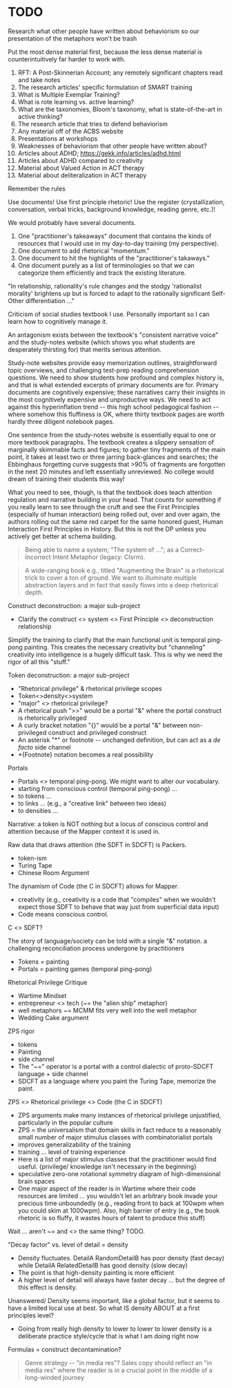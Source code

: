 # TODO

Research what other people have written about behaviorism so our presentation of the metaphors won't be trash

Put the most dense material first, because the less dense material is counterintuitively far harder to work with.

1. RFT: A Post-Skinnerian Account; any remotely significant chapters read and take notes
2. The research articles' specific formulation of SMART training
3. What is Multiple Exemplar Training?
4. What is rote learning vs. active learning?
5. What are the taxonomies, Bloom's taxonomy, what is state-of-the-art in active thinking?
6. The research article that tries to defend behaviorism
7. Any material off of the ACBS website
8. Presentations at workshops
9. Weaknesses of behaviorism that other people have written about?
10. Articles about ADHD; https://gekk.info/articles/adhd.html
11. Articles about ADHD compared to creativity
12. Material about Valued Action in ACT therapy
13. Material about deliteralization in ACT therapy

Remember the rules

Use documents! Use first principle rhetoric! Use the register (crystallization, conversation, verbal tricks, background knowledge, reading genre, etc.)!

We would probably have several documents.
1. One "practitioner's takeaways" document that contains the kinds of resources that I would use in my day-to-day training (my perspective).
2. One document to add rhetorical "momentum."
3. One document to hit the highlights of the "practitioner's takaways."
4. One document purely as a list of terminologies so that we can categorize them efficiently and track the existing literature.

"In relationship, rationality's rule changes and the stodgy 'rationalist morality' brightens up but is forced to adapt to the rationally significant Self-Other differentiation ..."

Criticism of social studies textbook I use. Personally important so I can learn how to cognitively manage it.

An antagonism exists between the textbook's "consistent narrative voice" and the study-notes website (which shows you what students are desperately thirsting for) that merits serious attention.

Study-note websites provide easy memorization outlines, straightforward topic overviews, and challenging test-prep reading comprehension questions. We need to show students how profound and complex history is, and that is what extended excerpts of primary documents are for. Primary documents are cognitively expensive; these narratives carry their insights in the most cognitively expensive and unproductive ways. We need to act against this hyperinflation trend -- this high school pedagogical fashion -- where somehow this fluffiness is OK, where thirty textbook pages are worth hardly three diligent notebook pages.

One sentence from the study-notes website is essentially equal to one or more textbook paragraphs. The textbook creates a slippery sensation of marginally skimmable facts and figures; to gather tiny fragments of the main point, it takes at least two or three jarring back-glances and searches; the Ebbinghaus forgetting curve suggests that >90% of fragments are forgotten in the next 20 minutes and left essentially unreviewed. No college would dream of training their students this way!

What you need to see, though, is that the textbook does teach attention regulation and narrative building in your head. That counts for something if you really learn to see through the cruft and see the First Principles (especially of human interaction) being rolled out, over and over again, the authors rolling out the same red carpet for the same honored guest, Human Interaction First Principles in History. But this is not the DP unless you actively get better at schema building.

> Being able to name a system; "The system of ..."; as a Correct-Incorrect Intent Metaphor (legacy: CIsrm).

> A wide-ranging book e.g., titled "Augmenting the Brain" is a rhetorical trick to cover a ton of ground. We want to illuminate multiple abstraction layers and in fact that easily flows into a deep rhetorical depth.

Construct deconstruction: a major sub-project

- Clarify the construct <> system <> First Principle <> deconstruction relationship

Simplify the training to clarify that the main functional unit is temporal ping-pong painting. This creates the necessary creativity but "channeling" creativity into intelligence is a hugely difficult task. This is why we need the rigor of all this "stuff."

Token deconstruction: a major sub-project

- "Rhetorical privilege" & rhetorical privilege scopes
- Token<>density<>system
- "major" <> rhetorical privilege?
- A rhetorical push ">>" would be a portal "&" where the portal construct is rhetorically privileged
- A curly bracket notation "{}" would be a portal "&" between non-privileged construct and privileged construct
- An asterisk "*" or footnote -- unchanged definition, but can act as a _de facto_ side channel
- *{Footnote} notation becomes a real possibility

Portals

- Portals <> temporal ping-pong. We might want to alter our vocabulary.
- starting from conscious control (temporal ping-pong) ...
- to tokens ...
- to links ... (e.g., a "creative link" between two ideas)
- to densities ...



Narrative: a token is NOT nothing but a locus of conscious control and attention because of the Mapper context it is used in.

Raw data that draws attention (the SDFT in SDCFT) is Packers.

- token-ism
- Turing Tape
- Chinese Room Argument

The dynamism of Code (the C in SDCFT) allows for Mapper.

- creativity (e.g., creativity is a code that "compiles" when we wouldn't expect those SDFT to behave that way just from superficial data input)
- Code means conscious control.

C <> SDFT?

The story of language/society can be told with a single "&" notation. a challenging reconciliation process undergone by practitioners

- Tokens = painting
- Portals = painting games (temporal ping-pong)

Rhetorical Privilege Critique

- Wartime Mindset
- entrepreneur <> tech (~= the "alien ship" metaphor)
- well metaphors ~= MCMM fits very well into the well metaphor
- Wedding Cake argument

ZPS rigor

- tokens
- Painting
- side channel
- The "~=" operator is a portal with a control dialectic of proto-SDCFT language + side channel
- SDCFT as a language where you paint the Turing Tape, memorize the paint.

ZPS <> Rhetorical privilege <> Code (the C in SDCFT)

- ZPS arguments make many instances of rhetorical privilege unjustified, particularly in the popular culture
- ZPS = the universalism that domain skills in fact reduce to a reasonably small number of major stimulus classes with combinatorialist portals
- improves generalizability of the training
- training ... level of training experience
- Here is a list of major stimulus classes that the practitioner would find useful. {privilege/ knowledge isn't necessary in the beginning}
- speculative zero-one rotational symmetry diagram of high-dimensional brain spaces
- One major aspect of the reader is in Wartime where their code resources are limited ... you wouldn't let an arbitrary book invade your precious time unboundedly (e.g., reading front to back at 100wpm when you could skim at 1000wpm). Also, high barrier of entry (e.g., the book rhetoric is so fluffy, it wastes hours of talent to produce this stuff)

Wait ... aren't ~= and <> the same thing? TODO.

"Decay factor" vs. level of detail = density

- Density fluctuates. DetailA RandomDetailB has poor density (fast decay) while DetailA RelatedDetailB has good density (slow decay)
- The point is that high-density painting is more efficient
- A higher level of detail will always have faster decay ... but the degree of this effect is density.

Unanswered/ Density seems important, like a global factor, but it seems to have a limited local use at best. So what IS density ABOUT at a first principles level?

- Going from really high density to lower to lower to lower density is a deliberate practice style/cycle that is what I am doing right now

Formulas = construct decontamination?

> Genre strategy -- "in media res"? Sales copy should reflect an "in media res" where the reader is in a crucial point in the middle of a long-winded journey

